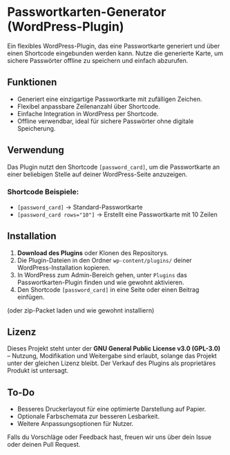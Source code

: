 # Passwortkarten-Generator (WordPress-Plugin)

Ein flexibles WordPress-Plugin, das eine Passwortkarte generiert und über einen Shortcode eingebunden werden kann. Nutze die generierte Karte, um sichere Passwörter offline zu speichern und einfach abzurufen.

## Funktionen
- Generiert eine einzigartige Passwortkarte mit zufälligen Zeichen.
- Flexibel anpassbare Zeilenanzahl über Shortcode.
- Einfache Integration in WordPress per Shortcode.
- Offline verwendbar, ideal für sichere Passwörter ohne digitale Speicherung.

## Verwendung
Das Plugin nutzt den Shortcode `[password_card]`, um die Passwortkarte an einer beliebigen Stelle auf deiner WordPress-Seite anzuzeigen.

### Shortcode Beispiele:
- `[password_card]` → Standard-Passwortkarte
- `[password_card rows="10"]` → Erstellt eine Passwortkarte mit 10 Zeilen

## Installation
1. **Download des Plugins** oder Klonen des Repositorys.
2. Die Plugin-Dateien in den Ordner `wp-content/plugins/` deiner WordPress-Installation kopieren.
3. In WordPress zum Admin-Bereich gehen, unter `Plugins` das Passwortkarten-Plugin finden und wie gewohnt aktivieren.
4. Den Shortcode `[password_card]` in eine Seite oder einen Beitrag einfügen.

(oder zip-Packet laden und wie gewohnt installiern) 

## Lizenz
Dieses Projekt steht unter der **GNU General Public License v3.0 (GPL-3.0)** – Nutzung, Modifikation und Weitergabe sind erlaubt, solange das Projekt unter der gleichen Lizenz bleibt. Der Verkauf des Plugins als proprietäres Produkt ist untersagt.

## To-Do
- Besseres Druckerlayout für eine optimierte Darstellung auf Papier.
- Optionale Farbschemata zur besseren Lesbarkeit.
- Weitere Anpassungsoptionen für Nutzer.

Falls du Vorschläge oder Feedback hast, freuen wir uns über dein Issue oder deinen Pull Request.

